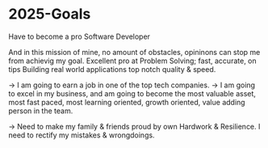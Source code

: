 # 2025-Goals
Have to become a pro Software Developer

And in this mission of mine, no amount of obstacles, opininons can stop me from achievig my goal.
Excellent pro at Problem Solving; fast, accurate, on tips
Building real world applications top notch quality & speed.

-> I am going to earn a job in one of the top tech companies.
-> I am going to excel in my business, and am going to become the most valuable asset, most fast paced, most learning oriented, growth oriented, value adding person in the team.

-> Need to make my family & friends proud by own Hardwork & Resilience. I need to rectify my mistakes & wrongdoings.
